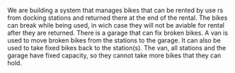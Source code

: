 We are building a system that manages bikes that can be rented by use rs from docking stations and returned there at the end of the rental. The bikes can break while being used, in wich case they will not be aviable for rental after they are returned. There is a garage that can fix broken bikes. A van is used to move broken bikes from the stations to the garage. It can also be used to take fixed bikes back to the station(s). The van, all stations and the garage have fixed capacity, so they cannot take more bikes that they can hold.